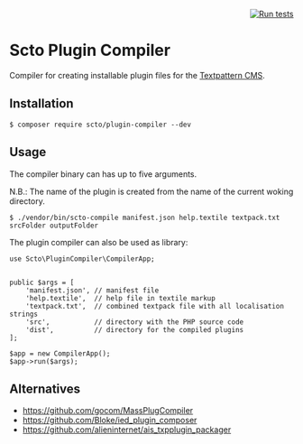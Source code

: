 <div align="right">

[![Run tests](https://github.com/trenc/scto-plugin-compiler/actions/workflows/run-tests.yml/badge.svg?branch=main)](https://github.com/trenc/scto-plugin-compiler/actions/workflows/run-tests.yml)

</div>

# Scto Plugin Compiler

Compiler for creating installable plugin files for the [Textpattern CMS](https://textpattern.com).

## Installation

```
$ composer require scto/plugin-compiler --dev
```

## Usage

The compiler binary can has up to five arguments.

N.B.: The name of the plugin is created from the name of the current woking directory.

```
$ ./vendor/bin/scto-compile manifest.json help.textile textpack.txt srcFolder outputFolder
```

The plugin compiler can also be used as library:

```
use Scto\PluginCompiler\CompilerApp;


public $args = [
    'manifest.json', // manifest file
    'help.textile',  // help file in textile markup
    'textpack.txt',  // combined textpack file with all localisation strings
    'src',           // directory with the PHP source code
    'dist',          // directory for the compiled plugins
];

$app = new CompilerApp();
$app->run($args);
```

## Alternatives

* https://github.com/gocom/MassPlugCompiler
* https://github.com/Bloke/ied_plugin_composer
* https://github.com/alieninternet/ais_txpplugin_packager
